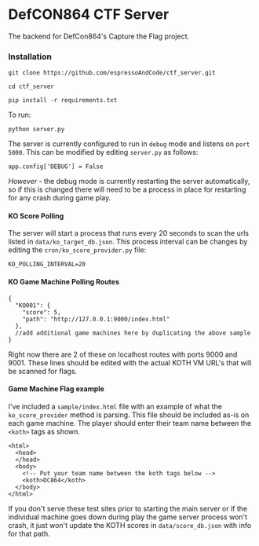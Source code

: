 # DefCON864 CTF Server
The backend for DefCon864's Capture the Flag project.

### Installation

```
git clone https://github.com/espressoAndCode/ctf_server.git

cd ctf_server

pip install -r requirements.txt
```
To run:

```
python server.py
```
The server is currently configured to run in `debug` mode and listens on `port 5000`. This can be modified by editing `server.py` as follows:
```
app.config['DEBUG'] = False
```
*However* - the debug mode is currently restarting the server automatically, so if this is changed there will need to be a process in place for restarting for any crash during game play.

#### KO Score Polling

The server will start a process that runs every 20 seconds to scan the urls listed in `data/ko_target_db.json`. This process interval can be changes by editing the `cron/ko_score_provider.py` file:

```
KO_POLLING_INTERVAL=20
```
#### KO Game Machine Polling Routes



```
{
  "KO001": {
    "score": 5,
    "path": "http://127.0.0.1:9000/index.html"
  },
  //add additional game machines here by duplicating the above sample
}
```

Right now there are 2 of these on localhost routes with ports 9000 and 9001. These lines should be edited with the actual KOTH VM URL's that will be scanned for flags.

#### Game Machine Flag example
I've included a `sample/index.html` file with an example of what the `ko_score_provider` method is parsing. This file should be included as-is on each game machine. The player should enter their team name between the `<koth>` tags as shown.


```
<html>
  <head>
  </head>
  <body>
    <!-- Put your team name between the koth tags below -->
    <koth>DC864</koth>
  </body>
</html>
```

If you don't serve these test sites prior to starting the main server or if the individual machine goes down during play the game server process won't crash, it just won't update the KOTH scores in `data/score_db.json` with info for that path.




